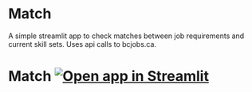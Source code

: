 # Match
A simple streamlit app to check matches between job requirements and current skill sets. Uses api calls to  bcjobs.ca.
# Match  [![Open app in Streamlit](https://static.streamlit.io/badges/streamlit_badge_black_white.svg)](https://share.streamlit.io/ze-sys/vizl/main/match_maker.py)

